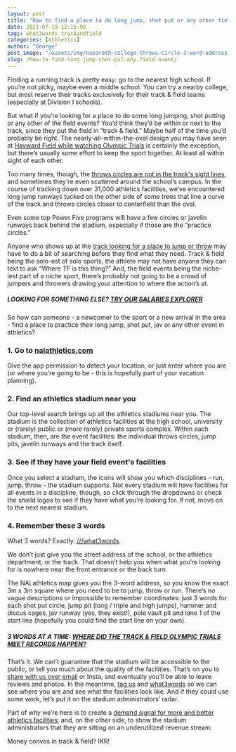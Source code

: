 ```yaml
---
layout: post
title: "How to find a place to do long jump, shot put or any other field event"
date: 2021-07-19 12:15:00
tags: what3words trackandfield
categories: [athletics]
author: "George"
post_image: "/assets/img/nazareth-college-throws-circle-3-word-address.jpg"
slug: /how-to-find-long-jump-shot-put-any-field-event/
---
```

Finding a running track is pretty easy: go to the nearest high school. If you’re not picky, maybe even a middle school. You can try a nearby college, but most reserve their tracks exclusively for their track & field teams (especially at Division I schools).

But what if you’re looking for a place to do some long jumping, shot putting or any other of the field events? You’d think they’d be within or next to the track, since they put the field in “track & field.” Maybe half of the time you’d probably be right. The nearly-all-within-the-oval design you may have seen at [Hayward Field while watching Olympic Trials](https://nalathletics.com/blog/2021/06/28/track-field-olympic-trials-meet-records-3-word-addresses) is certainly the exception, but there’s usually some effort to keep the sport together. At least all within sight of each other.

Too many times, though, the [throws circles are not in the track's sight lines](https://nalathletics.com/blog/2021/06/09/track-field-stadiums-detach-throwers), and sometimes they're even scattered around the school’s campus. In the course of tracking down over 31,000 athletics facilities, we’ve encountered long jump runways tucked on the other side of some trees that line a curve of the track and throws circles closer to centerfield than the oval.

Even some top Power Five programs will have a few circles or javelin runways back behind the stadium, especially if those are the “practice circles.” 

Anyone who shows up at the [track looking for a place to jump or throw](https://nalathletics.com/) may have to do a bit of searching before they find what they need. Track & field being the solo-est of solo sports, the athlete may not have anyone they can text to ask “Where TF is this thing?” And, the field events being the niche-iest part of a niche sport, there’s probably not going to be a crowd of jumpers and throwers drawing your attention to where the action’s at.

##### LOOKING FOR SOMETHING ELSE? [TRY OUR SALARIES EXPLORER](https://nalathletics.com/coaches-salaries-explorer.html)

So how can someone - a newcomer to the sport or a new arrival in the area - find a place to practice their long jump, shot put, jav or any other event in athletics?

### 1. Go to [nalathletics.com](https://nalathletics.com/)

Give the app permission to detect your location, or just enter where you are (or where you’re going to be - this is hopefully part of your vacation planning).

### 2. Find an athletics stadium near you

Our top-level search brings up all the athletics stadiums near you. The stadium is the collection of athletics facilities at the high school, university or (rarely) public or (more rarely) private sports complex. Within each stadium, then, are the event facilities: the individual throws circles, jump pits, javelin runways and the track itself.

### 3. See if they have your field event's facilities

Once you select a stadium, the icons will show you which disciplines - run, jump, throw - the stadium supports. Not every stadium will have facilities for all events in a discipline, though, so click through the dropdowns or check the shield logos to see if they have what you’re looking for. If not, move on to the next nearest stadium.

### 4. Remember these 3 words 

What 3 words? Exactly. [///what3words](https://what3words.com/). 

We don’t just give you the street address of the school, or the athletics department, or the track. That doesn’t help you when what you’re looking for is nowhere near the front entrance or the back turn. 

The NALathletics map gives you the 3-word address, so you know the exact 3m x 3m square where you need to be to jump, throw or run. There’s no vague descriptions or impossible to remember coordinates: just 3 words for each shot put circle, jump pit (long / triple and high jumps), hammer and discus cages, jav runway (yes, they exist!), pole vault pit and lane 1 of the start line (hopefully you could find the start line on your own).

##### 3 WORDS AT A TIME: [WHERE DID THE TRACK & FIELD OLYMPIC TRIALS MEET RECORDS HAPPEN?](https://nalathletics.com/blog/2021/06/28/track-field-olympic-trials-meet-records-3-word-addresses)

That’s it. We can’t guarantee that the stadium will be accessible to the public, or tell you much about the quality of the facilities. That’s on you to <a href="mailto:george@nalathletics.com">share with us over email</a> or Insta, and eventually you’ll be able to leave reviews and photos. In the meantime, [tag us](https://instagram.com/nalathletics) and [what3words](https://instagram.com/what3words) so we can see where you are and see what the facilities look like. And if they could use some work, let’s put it on the stadium administrators’ radar. 

Part of why we’re here is to create a [demand signal for more and better athletics facilities](https://nalathletics.com/blog/2020/03/18/airbnb-athletics-who-needs-it); and, on the other side, to show the stadium administrators that they are sitting on an underutilized revenue stream. 

Money convos in track & field? IKR!
